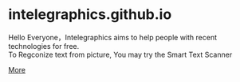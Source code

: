 # intelegraphics.github.io
Hello Everyone，Intelegraphics aims to help people with recent technologies for free.<br>
To Regconize text from picture, You may try the Smart Text Scanner

[More](https://github.com/intelegraphics/intelegraphics.github.io/blob/main/more.md)
